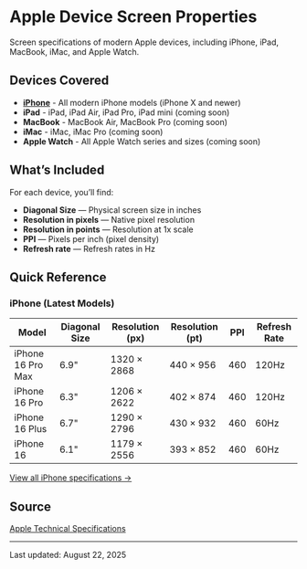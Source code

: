 # Apple Device Screen Properties

Screen specifications of modern Apple devices, including iPhone, iPad, MacBook, iMac, and Apple Watch.

## Devices Covered

- **[iPhone](devices/iphone.md)** - All modern iPhone models (iPhone X and newer)
- **iPad** - iPad, iPad Air, iPad Pro, iPad mini (coming soon)
- **MacBook** - MacBook Air, MacBook Pro (coming soon)
- **iMac** - iMac, iMac Pro (coming soon)
- **Apple Watch** - All Apple Watch series and sizes (coming soon)

## What’s Included

For each device, you’ll find:
- **Diagonal Size** — Physical screen size in inches
- **Resolution in pixels** — Native pixel resolution
- **Resolution in points** — Resolution at 1x scale
- **PPI** — Pixels per inch (pixel density)
- **Refresh rate** — Refresh rates in Hz

## Quick Reference

### iPhone (Latest Models)
| Model | Diagonal Size | Resolution (px) | Resolution (pt) | PPI | Refresh Rate |
|-------|---------------|-----------------|-----------------|-----|--------------|
| iPhone 16 Pro Max | 6.9" | 1320 × 2868 | 440 × 956 | 460 | 120Hz |
| iPhone 16 Pro | 6.3" | 1206 × 2622 | 402 × 874 | 460 | 120Hz |
| iPhone 16 Plus | 6.7" | 1290 × 2796 | 430 × 932 | 460 | 60Hz |
| iPhone 16 | 6.1" | 1179 × 2556 | 393 × 852 | 460 | 60Hz |

[View all iPhone specifications →](devices/iphone.md)

## Source

[Apple Technical Specifications](https://support.apple.com/specs/)

---

Last updated: August 22, 2025
